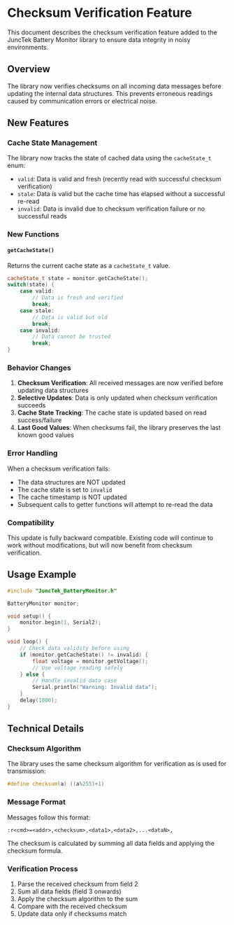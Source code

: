 # Checksum Verification Feature

This document describes the checksum verification feature added to the JuncTek Battery Monitor library to ensure data integrity in noisy environments.

## Overview

The library now verifies checksums on all incoming data messages before updating the internal data structures. This prevents erroneous readings caused by communication errors or electrical noise.

## New Features

### Cache State Management

The library now tracks the state of cached data using the `cacheState_t` enum:

- `valid`: Data is valid and fresh (recently read with successful checksum verification)
- `stale`: Data is valid but the cache time has elapsed without a successful re-read
- `invalid`: Data is invalid due to checksum verification failure or no successful reads

### New Functions

#### `getCacheState()`
Returns the current cache state as a `cacheState_t` value.

```cpp
cacheState_t state = monitor.getCacheState();
switch(state) {
    case valid:
        // Data is fresh and verified
        break;
    case stale:
        // Data is valid but old
        break;
    case invalid:
        // Data cannot be trusted
        break;
}
```

### Behavior Changes

1. **Checksum Verification**: All received messages are now verified before updating data structures
2. **Selective Updates**: Data is only updated when checksum verification succeeds
3. **Cache State Tracking**: The cache state is updated based on read success/failure
4. **Last Good Values**: When checksums fail, the library preserves the last known good values

### Error Handling

When a checksum verification fails:
- The data structures are NOT updated
- The cache state is set to `invalid`
- The cache timestamp is NOT updated
- Subsequent calls to getter functions will attempt to re-read the data

### Compatibility

This update is fully backward compatible. Existing code will continue to work without modifications, but will now benefit from checksum verification.

## Usage Example

```cpp
#include "JuncTek_BatteryMonitor.h"

BatteryMonitor monitor;

void setup() {
    monitor.begin(1, Serial2);
}

void loop() {
    // Check data validity before using
    if (monitor.getCacheState() != invalid) {
        float voltage = monitor.getVoltage();
        // Use voltage reading safely
    } else {
        // Handle invalid data case
        Serial.println("Warning: Invalid data");
    }
    delay(1000);
}
```

## Technical Details

### Checksum Algorithm

The library uses the same checksum algorithm for verification as is used for transmission:
```cpp
#define checksum(a) ((a%255)+1)
```

### Message Format

Messages follow this format:
```
:r<cmd>=<addr>,<checksum>,<data1>,<data2>,...<dataN>,
```

The checksum is calculated by summing all data fields and applying the checksum formula.

### Verification Process

1. Parse the received checksum from field 2
2. Sum all data fields (field 3 onwards)
3. Apply the checksum algorithm to the sum
4. Compare with the received checksum
5. Update data only if checksums match